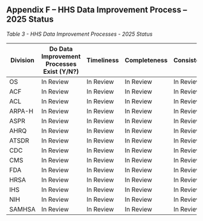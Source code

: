## Appendix F – HHS Data Improvement Process – 2025 Status

*Table 3 - HHS Data Improvement Processes - 2025 Status*

| **Division** | **Do Data Improvement Processes Exist (Y/N?)** | **Timeliness** | **Completeness** | **Consistency** | **Accuracy** | **Usefulness** | **Availability** |
|--------------|-----------------------------------------------|----------------|------------------|-----------------|--------------|----------------|------------------|
| OS           | In Review                                     | In Review      | In Review        | In Review       | In Review    | In Review      | In Review        |
| ACF          | In Review                                     | In Review      | In Review        | In Review       | In Review    | In Review      | In Review        |
| ACL          | In Review                                     | In Review      | In Review        | In Review       | In Review    | In Review      | In Review        |
| ARPA-H       | In Review                                     | In Review      | In Review        | In Review       | In Review    | In Review      | In Review        |
| ASPR         | In Review                                     | In Review      | In Review        | In Review       | In Review    | In Review      | In Review        |
| AHRQ         | In Review                                     | In Review      | In Review        | In Review       | In Review    | In Review      | In Review        |
| ATSDR        | In Review                                     | In Review      | In Review        | In Review       | In Review    | In Review      | In Review        |
| CDC          | In Review                                     | In Review      | In Review        | In Review       | In Review    | In Review      | In Review        |
| CMS          | In Review                                     | In Review      | In Review        | In Review       | In Review    | In Review      | In Review        |
| FDA          | In Review                                     | In Review      | In Review        | In Review       | In Review    | In Review      | In Review        |
| HRSA         | In Review                                     | In Review      | In Review        | In Review       | In Review    | In Review      | In Review        |
| IHS          | In Review                                     | In Review      | In Review        | In Review       | In Review    | In Review      | In Review        |
| NIH          | In Review                                     | In Review      | In Review        | In Review       | In Review    | In Review      | In Review        |
| SAMHSA       | In Review                                     | In Review      | In Review        | In Review       | In Review    | In Review      | In Review        |
